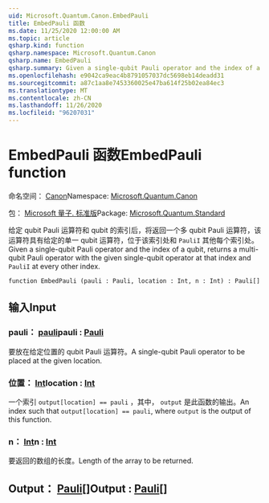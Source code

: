 ```yaml
---
uid: Microsoft.Quantum.Canon.EmbedPauli
title: EmbedPauli 函数
ms.date: 11/25/2020 12:00:00 AM
ms.topic: article
qsharp.kind: function
qsharp.namespace: Microsoft.Quantum.Canon
qsharp.name: EmbedPauli
qsharp.summary: Given a single-qubit Pauli operator and the index of a qubit, returns a multi-qubit Pauli operator with the given single-qubit operator at that index and `PauliI` at every other index.
ms.openlocfilehash: e9042ca9eac4b8791057037dc5698eb14deadd31
ms.sourcegitcommit: a87c1aa8e7453360025e47ba614f25b02ea84ec3
ms.translationtype: MT
ms.contentlocale: zh-CN
ms.lasthandoff: 11/26/2020
ms.locfileid: "96207031"
---
```

# <a name="embedpauli-function"></a><span data-ttu-id="49a79-102">EmbedPauli 函数</span><span class="sxs-lookup"><span data-stu-id="49a79-102">EmbedPauli function</span></span>

<span data-ttu-id="49a79-103">命名空间： [Canon](xref:Microsoft.Quantum.Canon)</span><span class="sxs-lookup"><span data-stu-id="49a79-103">Namespace: [Microsoft.Quantum.Canon](xref:Microsoft.Quantum.Canon)</span></span>

<span data-ttu-id="49a79-104">包： [Microsoft 量子. 标准版](https://nuget.org/packages/Microsoft.Quantum.Standard)</span><span class="sxs-lookup"><span data-stu-id="49a79-104">Package: [Microsoft.Quantum.Standard](https://nuget.org/packages/Microsoft.Quantum.Standard)</span></span>


<span data-ttu-id="49a79-105">给定 qubit Pauli 运算符和 qubit 的索引后，将返回一个多 qubit Pauli 运算符，该运算符具有给定的单一 qubit 运算符，位于该索引处和 `PauliI` 其他每个索引处。</span><span class="sxs-lookup"><span data-stu-id="49a79-105">Given a single-qubit Pauli operator and the index of a qubit, returns a multi-qubit Pauli operator with the given single-qubit operator at that index and `PauliI` at every other index.</span></span>

```qsharp
function EmbedPauli (pauli : Pauli, location : Int, n : Int) : Pauli[]
```


## <a name="input"></a><span data-ttu-id="49a79-106">输入</span><span class="sxs-lookup"><span data-stu-id="49a79-106">Input</span></span>

### <a name="pauli--pauli"></a><span data-ttu-id="49a79-107">pauli： [pauli](xref:microsoft.quantum.lang-ref.pauli)</span><span class="sxs-lookup"><span data-stu-id="49a79-107">pauli : [Pauli](xref:microsoft.quantum.lang-ref.pauli)</span></span>

<span data-ttu-id="49a79-108">要放在给定位置的 qubit Pauli 运算符。</span><span class="sxs-lookup"><span data-stu-id="49a79-108">A single-qubit Pauli operator to be placed at the given location.</span></span>


### <a name="location--int"></a><span data-ttu-id="49a79-109">位置： [Int](xref:microsoft.quantum.lang-ref.int)</span><span class="sxs-lookup"><span data-stu-id="49a79-109">location : [Int](xref:microsoft.quantum.lang-ref.int)</span></span>

<span data-ttu-id="49a79-110">一个索引 `output[location] == pauli` ，其中， `output` 是此函数的输出。</span><span class="sxs-lookup"><span data-stu-id="49a79-110">An index such that `output[location] == pauli`, where `output` is the output of this function.</span></span>


### <a name="n--int"></a><span data-ttu-id="49a79-111">n： [Int](xref:microsoft.quantum.lang-ref.int)</span><span class="sxs-lookup"><span data-stu-id="49a79-111">n : [Int](xref:microsoft.quantum.lang-ref.int)</span></span>

<span data-ttu-id="49a79-112">要返回的数组的长度。</span><span class="sxs-lookup"><span data-stu-id="49a79-112">Length of the array to be returned.</span></span>



## <a name="output--pauli"></a><span data-ttu-id="49a79-113">Output： [Pauli](xref:microsoft.quantum.lang-ref.pauli)[]</span><span class="sxs-lookup"><span data-stu-id="49a79-113">Output : [Pauli](xref:microsoft.quantum.lang-ref.pauli)[]</span></span>

